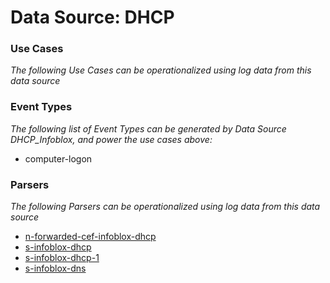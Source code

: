 Data Source: DHCP
=================

### Use Cases

_The following Use Cases can be operationalized using log data from this data source_



### Event Types

_The following list of Event Types can be generated by Data Source DHCP_Infoblox, and power the use cases above:_

- computer-logon


### Parsers

_The following Parsers can be operationalized using log data from this data source_

* [n-forwarded-cef-infoblox-dhcp](parserContent_n-forwarded-cef-infoblox-dhcp.md)
* [s-infoblox-dhcp](parserContent_s-infoblox-dhcp.md)
* [s-infoblox-dhcp-1](parserContent_s-infoblox-dhcp-1.md)
* [s-infoblox-dns](parserContent_s-infoblox-dns.md)
